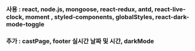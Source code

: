 ### 사용 : react, node.js, mongoose, react-redux, antd, react-live-clock, moment , styled-components, globalStyles, react-dark-mode-toggle

### 추가 : castPage, footer 실시간 날짜 및 시간, darkMode
